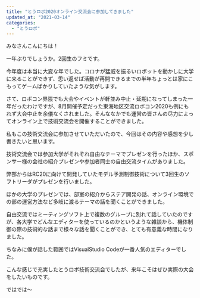```yaml
---
title: "とうロボ2020オンライン交流会に参加してきました"
updated_at: "2021-03-14"
categories: 
  - "とうロボ"
---
```


みなさんこんにちは！

一年ぶりでしょうか。2回生のフミです。

今年度は本当に大変な年でした。コロナが猛威を振るいロボットを動かしに大学に来ることができず、思い返せば活動が再開できるまでの半年ちょっとは家にこもってゲームばかりしていたような気がします。

さて、ロボコン界隈でも大会やイベントが軒並み中止・延期になってしまった一年だったわけですが、8月開催予定だった東海地区交流ロボコン2020も例にもれず大会中止を余儀なくされました。そんななかでも運営の皆さんの尽力によってオンライン上で技術交流会を開催することができました。

私もこの技術交流会に参加させていただいたので、今回はその内容や感想を少し書きたいと思います。

技術交流会では参加大学がそれぞれ自由なテーマでプレゼンを行ったほか、スポンサー様の会社の紹介プレゼンや参加者同士の自由交流タイムがありました。

弊部からはRC20に向けて開発していたモデル予測制御技術について3回生のソフトリーダがプレゼンを行いました。

ほかの大学のプレゼンでは、部室の紹介からステア開発の話、オンライン環境での部の運営方法など多岐に渡るテーマの話を聞くことができました。

自由交流ではミーティングソフト上で複数のグループに別れて話していたのですが、各大学でどんなエディターを使っているのかというような雑談から、機体制御の際の技術的な話まで様々な話を聞くことができ、とても有意義な時間になりました。

ちなみに僕が話した範囲ではVisualStudio Codeが一番人気のエディターでした。

こんな感じで充実したとうロボ技術交流会でしたが、来年こそはぜひ実際の大会をしたいものです。

ではでは〜
